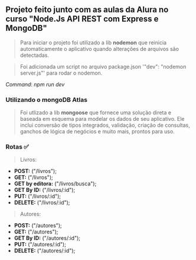 ## Projeto feito junto com as aulas da Alura no curso "Node.Js API REST com Express e MongoDB"

> Para iniciar o projeto foi utilizado a lib **nodemon** que reinicia automaticamente o aplicativo quando alterações de arquivos são detectadas.

> Foi adicionada um script no arquivo package.json '"dev": "nodemon server.js"' para rodar o nodemon.

*Command*: _npm run dev_

### Utilizando o mongoDB Atlas

> Foi utlizado a lib **mongoose** que fornece uma solução direta e baseada em esquema para modelar os dados de seu aplicativo. Ele inclui conversão de tipos integrados, validação, criação de consultas, ganchos de lógica de negócios e muito mais, prontos para uso.

### Rotas ✅

>Livros:

- **POST:** ("/livros");
- **GET:** ("/livros");
- **GET by editora:** ("/livros/busca");
- **GET By ID:** ("/livros/:id");
- **PUT:** ("/livros/:id");
- **DELETE:** ("/livros/:id");

>Autores:

- **POST:** ("/autores");
- **GET:** ("/autores");
- **GET By ID:** ("/autores/:id");
- **PUT:** ("/autores/:id");
- **DELETE:** ("/autores/:id");